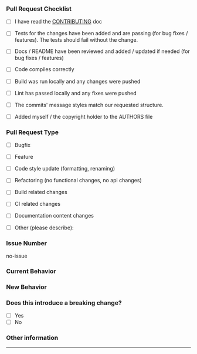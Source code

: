 <!-- Please refer to our contributing documentation for any questions on submitting a pull request -->

### Pull Request Checklist

<!-- Put an `x` in the boxes that apply. You can also fill these out after creating the PR. If you're unsure about any of them, don't hesitate to ask. We're here to help! This is simply a reminder of what we are going to look for before merging your code. -->

- [ ] I have read the [CONTRIBUTING](https://github.com/JuroOravec/instance-manager/blob/master/.github/CONTRIBUTING.md) doc

- [ ] Tests for the changes have been added and are passing (for bug fixes / features). The tests should fail without the change.

- [ ] Docs / README have been reviewed and added / updated if needed (for bug fixes / features)

- [ ] Code compiles correctly

- [ ] Build was run locally and any changes were pushed

- [ ] Lint has passed locally and any fixes were pushed

- [ ] The commits' message styles match our requested structure.

- [ ] Added myself / the copyright holder to the AUTHORS file

### Pull Request Type

<!-- Please do not submit updates to dependencies unless it fixes an issue. -->

<!-- Please try to limit your pull request to one type, submit multiple pull requests if needed. -->

<!-- Please check the type of change your PR introduces: -->

- [ ] Bugfix

- [ ] Feature

- [ ] Code style update (formatting, renaming)

- [ ] Refactoring (no functional changes, no api changes)

- [ ] Build related changes

- [ ] CI related changes

- [ ] Documentation content changes

- [ ] Other (please describe):

### Issue Number

<!-- Provide issue number in the form #1234. This is required to pass. If this PR doesn't relate to any issues, keep 'no-issue' -->

no-issue

### Current Behavior

<!-- Please describe the current behavior that you are modifying, or link to a relevant issue. -->

### New Behavior

<!-- Please describe the behavior or changes that are being added by this PR. -->

### Does this introduce a breaking change?

<!-- Put an `x` in the boxes that apply -->

- [ ] Yes
- [ ] No

<!-- If this introduces a breaking change, please describe the impact and migration path for existing applications below. -->

### Other information

<!-- Any other information that is important to this PR such as screenshots of how the component looks before and after the change. -->

<!-- If this is a relatively large or complex change, you can kick off the discussion by explaining why you chose the solution you did and what alternatives you considered, etc... -->

---

<!-- Thank you! -->
